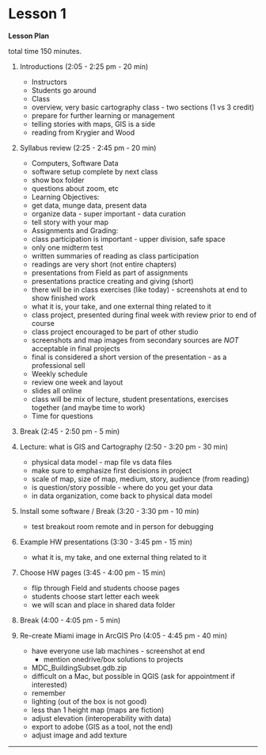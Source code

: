Lesson 1  
========

**Lesson Plan**  

total time 150 minutes.

1. Introductions (2:05 - 2:25 pm - 20 min)  
   -   Instructors  
   -   Students go around  
   -   Class
      -   overview, very basic cartography class - two sections (1 vs 3 credit)
      -   prepare for further learning or management
      -   telling stories with maps, GIS is a side
      -   reading from Krygier and Wood

2. Syllabus review (2:25 - 2:45 pm - 20 min)  
   -   Computers, Software Data
      -   software setup complete by next class
      -   show box folder
      -   questions about zoom, etc
   -   Learning Objectives:  
      -   get data, munge data, present data
      -   organize data - super important - data curation
      -   tell story with your map
   -   Assignments and Grading:
      -   class participation is important - upper division, safe space  
      -   only one midterm test
      -   written summaries of reading as class participation
      -   readings are very short (not entire chapters)
      -   presentations from Field as part of assignments
      -   presentations practice creating and giving (short)
      -   there will be in class exercises (like today) - screenshots at end to show finished work
      -   what it is, your take, and one external thing related to it
      -   class project, presented during final week with review prior to end of course
      -   class project encouraged to be part of other studio
      -   screenshots and map images from secondary sources are _NOT_ acceptable in final projects
      -   final is considered a short version of the presentation - as a professional sell
   -   Weekly schedule 
      -   review one week and layout
      -   slides all online
      -   class will be mix of lecture, student presentations, exercises together (and maybe time to work)
   -  Time for questions  

3. Break (2:45 - 2:50 pm - 5 min)  

4. Lecture: what is GIS and Cartography (2:50 - 3:20 pm - 30 min)
   -   physical data model - map file vs data files
   -   make sure to emphasize first decisions in project
      -   scale of map, size of map, medium, story, audience (from reading)
   -   is question/story possible - where do you get your data
   -   in data organization, come back to physical data model  

5. Install some software / Break (3:20 - 3:30 pm - 10 min)
   -   test breakout room remote and in person for debugging  

6. Example HW presentations (3:30 - 3:45 pm - 15 min)
      -   what it is, my take, and one external thing related to it  

7. Choose HW pages (3:45 - 4:00 pm - 15 min)
   -   flip through Field and students choose pages
   -   students choose start letter each week
   -   we will scan and place in shared data folder  

8. Break (4:00 - 4:05 pm - 5 min)  

9. Re-create Miami image in ArcGIS Pro (4:05 - 4:45 pm - 40 min)
   -   have everyone use lab machines - screenshot at end
       -   mention onedrive/box solutions to projects
   -   MDC_BuildingSubset.gdb.zip
   -   difficult on a Mac, but possible in QGIS (ask for appointment if interested)
   -   remember
      -   lighting (out of the box is not good)
      -   less than 1 height map (maps are fiction)
      -   adjust elevation (interoperability with data)
      -   export to adobe (GIS as a tool, not the end)
      -   adjust image and add texture  

---